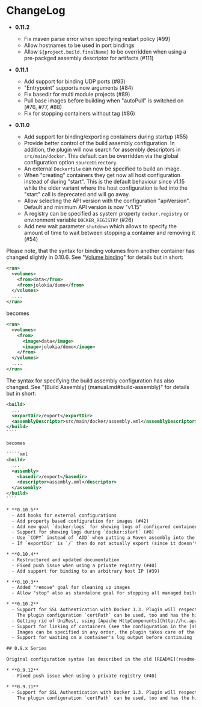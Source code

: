 # ChangeLog

* **0.11.2**
  - Fix maven parse error when specifying restart policy (#99)
  - Allow hostnames to be used in port bindings
  - Allow `${project.build.finalName}` to be overridden when using a pre-packged assembly descriptor
    for artifacts (#111)

* **0.11.1**
  - Add support for binding UDP ports (#83)
  - "Entrypoint" supports now arguments (#84)
  - Fix basedir for multi module projects (#89)
  - Pull base images before building when "autoPull" is switched on (#76, #77, #88)
  - Fix for stopping containers without tag (#86)
  
* **0.11.0**
  - Add support for binding/exporting containers during startup (#55)
  - Provide better control of the build assembly configuration. In addition, the plugin will now search
    for assembly descriptors in `src/main/docker`. This default can be overridden via the global
    configuration option `sourceDirectory`.
  - An external `Dockerfile` can now be specified to build an image.
  - When "creating" containers they get now all host configuration instead of during "start". This is
    the default behaviour since v1.15 while the older variant where the host configuration is fed into
    the "start" call is deprecated and will go away.
  - Allow selecting the API version with the configuration "apiVersion".
    Default and minimum API version is now "v1.15"
  - A registry can be specified as system property `docker.registry` or
    environment variable `DOCKER_REGISTRY` (#26)
  - Add new wait parameter `shutdown` which allows to specify the amount of time to wait between stopping
    a container and removing it (#54)

Please note, that the syntax for binding volumes from another container has changed slightly in 0.10.6.
See "[Volume binding](manual.md#volume-binding)" for details but in short:

````xml
<run>
  <volumes>
    <from>data</from>
    <from>jolokia/demo</from>
  </volumes>
  ....
</run>
````

becomes

````xml
<run>
  <volumes>
    <from>
      <image>data</image>
      <image>jolokia/demo</image>
    </from>
  </volumes>
  ....
</run>
````

The syntax for specifying the build assembly configuration has also changed. See "[Build Assembly]
(manual.md#build-assembly)" for details but in short:

`````xml
<build>
  ...
  <exportDir>/export</exportDir>
  <assemblyDescriptor>src/main/docker/assembly.xml</assemblyDescriptor>  
</build>  
````

becomes

`````xml
<build>
  ...
  <assembly>
    <basedir>/export</basedir>
    <descriptor>assembly.xml</descriptor>
  </assembly>
</build>           
````

* **0.10.5**
  - Add hooks for external configurations
  - Add property based configuration for images (#42)
  - Add new goal `docker:logs` for showing logs of configured containers (#49)
  - Support for showing logs during `docker:start` (#8)
  - Use `COPY` instead of `ADD` when putting a Maven assembly into the container (#53)
  - If `exportDir` is `/` then do not actually export (since it doesn't make much sense) (see #62)

* **0.10.4**
  - Restructured and updated documentation
  - Fixed push issue when using a private registry (#40)
  - Add support for binding to an arbitrary host IP (#39)

* **0.10.3**
  - Added "remove" goal for cleaning up images
  - Allow "stop" also as standalone goal for stopping all managed builds

* **0.10.2**
  - Support for SSL Authentication with Docker 1.3. Plugin will respect `DOCKER_CERT_PATH` with fallback to `~/.docker/`. 
    The plugin configuration `certPath` can be used, too and has the highest priority.
  - Getting rid of UniRest, using [Apache HttpComponents](http://hc.apache.org/) exclusively for contacting the Docker host.
  - Support for linking of containers (see the configuration in the [shootout-docker-maven](https://github.com/rhuss/shootout-docker-maven/blob/master/pom.xml) POM)
    Images can be specified in any order, the plugin takes care of the right startup order when running containers.
  - Support for waiting on a container's log output before continuing 

## 0.9.x Series 

Original configuration syntax (as described in the old [README](readme-0.9.x.md))

* **0.9.12**
  - Fixed push issue when using a private registry (#40)

* **0.9.11**
  - Support for SSL Authentication with Docker 1.3. Plugin will respect `DOCKER_CERT_PATH` with fallback to `~/.docker/`. 
    The plugin configuration `certPath` can be used, too and has the highest priority.

